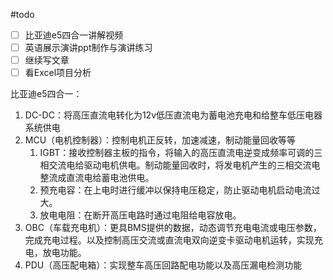 #todo 
- [ ] 比亚迪e5四合一讲解视频
- [ ] 英语展示演讲ppt制作与演讲练习
- [ ] 继续写文章
- [ ] 看Excel项目分析

比亚迪e5四合一：

1. DC-DC：将高压直流电转化为12v低压直流电为蓄电池充电和给整车低压电器系统供电
2. MCU（电机控制器）：控制电机正反转，加速减速，制动能量回收等等
	1. IGBT：接收控制器主板的指令，将输入的高压直流电逆变成频率可调的三相交流电给驱动电机供电。制动能量回收时，将发电机产生的三相交流电整流成直流电给蓄电池供电。
	2. 预充电容：在上电时进行缓冲以保持电压稳定，防止驱动电机启动电流过大。
	3. 放电电阻：在断开高压电路时通过电阻给电容放电。
3. OBC（车载充电机）：更具BMS提供的数据，动态调节充电电流或电压参数，完成充电过程。以及控制高压交流或直流电双向逆变卡驱动电机运转，实现充电，放电功能。
4.  PDU（高压配电箱）：实现整车高压回路配电功能以及高压漏电检测功能